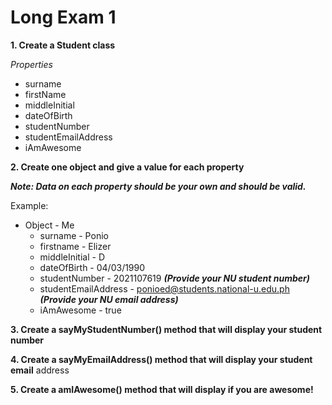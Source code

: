 # Long Exam 1

**1. Create a Student class** 

_Properties_
- surname
- firstName
- middleInitial
- dateOfBirth
- studentNumber
- studentEmailAddress
- iAmAwesome

**2. Create one object and give a value for each property**

**_Note: Data on each property should be your own and should be valid._**


Example:

- Object - Me
  - surname - Ponio
  - firstname - Elizer
  - middleInitial - D
  - dateOfBirth - 04/03/1990
  - studentNumber - 2021107619 **_(Provide your NU student number)_**
  - studentEmailAddress - ponioed@students.national-u.edu.ph **_(Provide your NU
email address)_**
  - iAmAwesome - true

**3. Create a sayMyStudentNumber() method that will display your student number**

**4. Create a sayMyEmailAddress() method that will display your student email**
address

**5. Create a amIAwesome() method that will display if you are awesome!**
